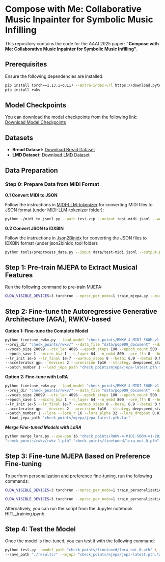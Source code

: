 # Compose with Me: Collaborative Music Inpainter for Symbolic Music Infilling

This repository contains the code for the AAAI 2025 paper: **"Compose with Me: Collaborative Music Inpainter for Symbolic Music Infilling"**.

## Prerequisites

Ensure the following dependencies are installed:

```bash
pip install torch==1.13.1+cu117 --extra-index-url https://download.pytorch.org/whl/cu117
pip install rwkv
```


## Model Checkpoints

You can download the model checkpoints from the following link:  
[Download Model Checkpoints](https://drive.google.com/drive/folders/12xQxQF0JQiTBMwhNL7mKB1IMZk3Rcs5i?usp=sharing)

## Datasets

- **Bread Dataset:** [Download Bread Dataset](https://huggingface.co/datasets/breadlicker45/bread-midi-dataset/tree/main)  
- **LMD Dataset:** [Download LMD Dataset](https://colinraffel.com/projects/lmd/)

## Data Preparation

### Step 0: Prepare Data from MIDI Format

**0.1 Convert MIDI to JSON**  

Follow the instructions in [MIDI-LLM-tokenizer](https://github.com/briansemrau/MIDI-LLM-tokenizer) for converting MIDI files to JSON format (under MIDI-LLM-tokenizer folder):

```bash
python ./midi_to_jsonl.py --path test.zip --output test-midi.jsonl --workers 4
```
**0.2 Convert JSON to IDXBIN**

Follow the instructions in [Json2Binidx](https://github.com/Abel2076/json2binidx_tool) for converting the JSON files to IDXBIN format (under json2binidx_tool folder):

```bash
python tools/preprocess_data.py --input data/test-midi.jsonl --output-prefix data/test --vocab tokenizer-midi.json --dataset-impl mmap --tokenizer-type HFTokenizer --append-eod
```


## Step 1: Pre-train MJEPA to Extract Musical Features

Run the following command to pre-train MJEPA:

```bash
CUDA_VISIBLE_DEVICES=3 torchrun --nproc_per_node=1 train_mjepa.py --micro_bsz 2 --ctx_len 4096 --epoch_steps 5000 --log_folder "./check_points/mjepa/"
```

## Step 2: Fine-tune the Autoregressive Generative Architecture (AGA), RWKV-based

**Option 1: Fine-tune the Complete Model**

```bash
python finetune_rwkv.py --load_model "check_points/RWKV-4-MIDI-560M-v1-20230717-ctx4096.pth" \
--proj_dir "check_points/rwkv/" --data_file "data/pop909_document" --data_type binidx \
--vocab_size 20099 --ctx_len 4096 --epoch_steps 100 --epoch_count 500 --epoch_begin 0 \
--epoch_save 1 --micro_bsz 1 --n_layer 64 --n_embd 800 --pre_ffn 0 --head_qk 0 \
--lr_init 1e-5 --lr_final 1e-7 --warmup_steps 0 --beta1 0.9 --beta2 0.999 --adam_eps 1e-8 \
--accelerator gpu --devices 2 --precision fp16 --strategy deepspeed_stage_2 --grad_cp 0 \
--patch_number 1 --load_jepa_path "check_points/mjepa/jepa-latest.pth.tar"
```

**Option 2: Fine-tune with LoRA**

```bash
python finetune_rwkv.py --load_model "check_points/RWKV-4-MIDI-560M-v1-20230717-ctx4096.pth" \
--proj_dir "check_points/rwkv/" --data_file "data/pop909_document" --data_type binidx \
--vocab_size 20099 --ctx_len 4096 --epoch_steps 100 --epoch_count 500 --epoch_begin 0 \
--epoch_save 1 --micro_bsz 1 --n_layer 64 --n_embd 800 --pre_ffn 0 --head_qk 0 \
--lr_init 1e-5 --lr_final 1e-7 --warmup_steps 0 --beta1 0.9 --beta2 0.999 --adam_eps 1e-8 \
--accelerator gpu --devices 2 --precision fp16 --strategy deepspeed_stage_2 --grad_cp 0 \
--patch_number 1 --lora --lora_r 16 --lora_alpha 32 --lora_dropout 0.01 --lora_parts=att,ffn,time,ln \
--load_jepa_path "check_points/mjepa/jepa-latest.pth.tar"
```

***Merge Fine-tuned Models with LoRA***

```bash
python merge_lora.py --use-gpu 16 "check_points/RWKV-4-MIDI-560M-v1-20230717-ctx4096.pth" \
"check_points/rwkv/rwkv-1.pth" "check_points/finetuned/lora_out_0.pth"
```

## Step 3: Fine-tune MJEPA Based on Preference Fine-tuning

To perform personalization and preference fine-tuning, run the following commands:

```bash
CUDA_VISIBLE_DEVICES=3 torchrun --nproc_per_node=1 train_personalization_iteration.py
```

```bash
CUDA_VISIBLE_DEVICES=3 torchrun --nproc_per_node=1 train_personalization_sample.py
```

Alternatively, you can run the script from the Jupyter notebook HITL_training.ipynb.

## Step 4: Test the Model

Once the model is fine-tuned, you can test it with the following command:

```bash
python test.py --model_path "check_points/finetuned/lora_out_0.pth" \
--save_path "./results/" --mjepa "check_points/mjepa/jepa-latest.pth.tar" --fixed_location 2
```
